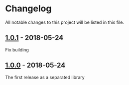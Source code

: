 [1.0.0]: https://github.com/hitmeister/gtin-validator/releases/tag/1.0.0
[1.0.1]: https://github.com/hitmeister/gtin-validator/releases/tag/1.0.1

# Changelog

All notable changes to this project will be listed in this file.

## [1.0.1] - 2018-05-24

Fix building

## [1.0.0] - 2018-05-24

The first release as a separated library
